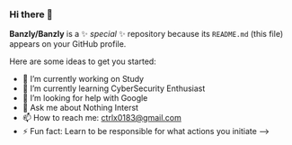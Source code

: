 ### Hi there 👋


**Banzly/Banzly** is a ✨ _special_ ✨ repository because its `README.md` (this file) appears on your GitHub profile.

Here are some ideas to get you started:

- 🔭 I’m currently working on Study
- 🌱 I’m currently learning CyberSecurity Enthusiast
- 🤔 I’m looking for help with Google
- 💬 Ask me about Nothing Interst
- 📫 How to reach me: ctrlx0183@gmail.com
- ⚡ Fun fact: Learn to be responsible for what actions you initiate
-->

